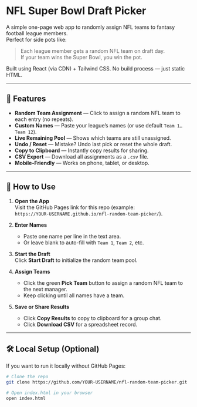 # NFL Super Bowl Draft Picker

A simple one-page web app to randomly assign NFL teams to fantasy football league members.  
Perfect for side pots like:  
> Each league member gets a random NFL team on draft day.  
> If your team wins the Super Bowl, you win the pot.  

Built using React (via CDN) + Tailwind CSS. No build process — just static HTML.

---

## 📌 Features
- **Random Team Assignment** — Click to assign a random NFL team to each entry (no repeats).
- **Custom Names** — Paste your league’s names (or use default `Team 1…Team 12`).
- **Live Remaining Pool** — Shows which teams are still unassigned.
- **Undo / Reset** — Mistake? Undo last pick or reset the whole draft.
- **Copy to Clipboard** — Instantly copy results for sharing.
- **CSV Export** — Download all assignments as a `.csv` file.
- **Mobile-Friendly** — Works on phone, tablet, or desktop.

---

## 🚀 How to Use

1. **Open the App**  
   Visit the GitHub Pages link for this repo (example:  
   `https://YOUR-USERNAME.github.io/nfl-random-team-picker/`).

2. **Enter Names**  
   - Paste one name per line in the text area.  
   - Or leave blank to auto-fill with `Team 1`, `Team 2`, etc.

3. **Start the Draft**  
   Click **Start Draft** to initialize the random team pool.

4. **Assign Teams**  
   - Click the green **Pick Team** button to assign a random NFL team to the next manager.
   - Keep clicking until all names have a team.

5. **Save or Share Results**  
   - Click **Copy Results** to copy to clipboard for a group chat.
   - Click **Download CSV** for a spreadsheet record.

---

## 🛠 Local Setup (Optional)

If you want to run it locally without GitHub Pages:
```bash
# Clone the repo
git clone https://github.com/YOUR-USERNAME/nfl-random-team-picker.git

# Open index.html in your browser
open index.html
